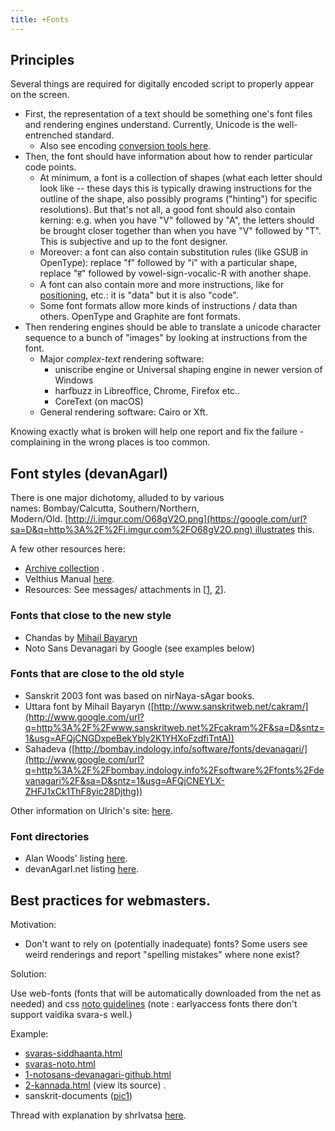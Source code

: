 ```yaml
---
title: +Fonts
---
```


## Principles
Several things are required for digitally encoded script to properly appear on the screen.

- First, the representation of a text should be something one's font files and rendering engines understand. Currently, Unicode is the well-entrenched standard.
  - Also see encoding [conversion tools here](../../input/).
- Then, the font should have information about how to render particular code points.
  - At minimum, a font is a collection of shapes (what each letter should look like -- these days this is typically drawing instructions for the outline of the shape, also possibly programs ("hinting") for specific resolutions). But that's not all, a good font should also contain kerning: e.g. when you have "V" followed by "A", the letters should be brought closer together than when you have "V" followed by "T". This is subjective and up to the font designer.
  - Moreover: a font can also contain substitution rules (like GSUB in OpenType): replace "f" followed by "i" with a particular shape, replace "ह" followed by vowel-sign-vocalic-R with another shape.
  - A font can also contain more and more instructions, like for [positioning](https://docs.microsoft.com/en-us/typography/opentype/spec/gpos), etc.: it is "data" but it is also "code".
  - Some font formats allow more kinds of instructions / data than others. OpenType and Graphite are font formats. 
- Then rendering engines should be able to translate a unicode character sequence to a bunch of "images" by looking at instructions from the font.
  - Major *complex-text* rendering software:
    - uniscribe engine or Universal shaping engine in newer version of Windows
    - harfbuzz in Libreoffice, Chrome, Firefox etc..
    - CoreText (on macOS)
  - General rendering software: Cairo or Xft.

Knowing exactly what is broken will help one report and fix the failure - complaining in the wrong places is too common.

## Font styles (devanAgarI)
There is one major dichotomy, alluded to by various names: Bombay/Calcutta, Southern/Northern, Modern/Old. [http://i.imgur.com/O68gV2O.png](https://google.com/url?sa=D&q=http%3A%2F%2Fi.imgur.com%2FO68gV2O.png) illustrates this.

A few other resources here:
  - [Archive
    collection](https://google.com/url?sa=D&q=https%3A%2F%2Farchive.org%2Fdownload%2FDevanAgarITypographyResources) .
  - Velthius
    Manual [here](ftp://ftp.tex.ac.uk/tex-archive/language/devanagari/velthuis/doc/generic/velthuis/manual.pdf).
  - Resources:
    See messages/ attachments in
    \[[1](https://groups.google.com/forum/#!topic/sanskrit-programmers/zqzAXZvE92Y), [2](https://groups.google.com/forum/#!topic/sanskrit-programmers/kdUCcoQk3us)\].


### Fonts that close to the new style
- Chandas by [Mihail Bayaryn](http://www.sanskritweb.net/cakram/)
- Noto Sans Devanagari by Google (see examples below)

### Fonts that are close to the old style

  - Sanskrit 2003 font was based on nirNaya-sAgar books.
  - Uttara font by Mihail Bayaryn
    ([http://www.sanskritweb.net/cakram/](http://www.google.com/url?q=http%3A%2F%2Fwww.sanskritweb.net%2Fcakram%2F&sa=D&sntz=1&usg=AFQjCNGDxpeBekYbly2K1YHXoFzdfiTntA))
  - Sahadeva
    ([http://bombay.indology.info/software/fonts/devanagari/](http://www.google.com/url?q=http%3A%2F%2Fbombay.indology.info%2Fsoftware%2Ffonts%2Fdevanagari%2F&sa=D&sntz=1&usg=AFQjCNEYLX-ZHFJ1xCk1ThF8yic28Djthg))

Other information on Ulrich's site: [here](http://www.sanskritweb.net/itrans/index.html#S99FONTS).

### Font directories

  - Alan Woods'
    listing [here](http://www.alanwood.net/unicode/fonts-south-asian.html#devanagari).
  - devanAgarI.net
    listing [here](http://www.devanaagarii.net/fonts/).

## Best practices for webmasters.

Motivation:
  - Don't want to rely on (potentially inadequate) fonts? Some users see weird renderings and
    report "spelling mistakes" where none exist?

Solution:

Use web-fonts (fonts that will be automatically downloaded from the net
as needed) and css [noto
guidelines](https://www.google.com/get/noto/help/guidelines/) (note :
earlyaccess fonts there don't support vaidika svara-s
    well.)

Example: 
  - [svaras-siddhaanta.html](/fonts/examples/svaras-siddhaanta.html)
  - [svaras-noto.html](/fonts/examples/svaras-noto.html)
  - [1-notosans-devanagari-github.html](/fonts/examples/1-notosans-devanagari-github.html)
  - [2-kannada.html](/fonts/examples/2-kannada.html)
    (view its source) . 
  - sanskrit-documents ([pic1](http://i.imgur.com/YiPNBQF.png))

Thread with explanation by shrIvatsa
[here](https://groups.google.com/d/msg/sanskrit-programmers/PEQBZ4b4OOg/EQeNSKBsWXkJ).
